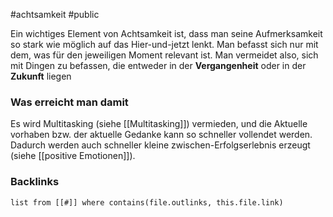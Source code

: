 #achtsamkeit #public

Ein wichtiges Element von Achtsamkeit ist, dass man seine Aufmerksamkeit so stark wie möglich auf das Hier-und-jetzt lenkt. Man befasst sich nur mit dem, was für den jeweiligen Moment relevant ist. 
Man vermeidet also, sich mit Dingen zu befassen, die entweder in der **Vergangenheit** oder in der **Zukunft** liegen

### Was erreicht man damit
Es wird Multitasking (siehe [[Multitasking]]) vermieden, und die Aktuelle vorhaben bzw. der aktuelle Gedanke kann so schneller vollendet werden. Dadurch werden auch schneller kleine  zwischen-Erfolgserlebnis erzeugt (siehe [[positive Emotionen]]). 

### Backlinks
```dataview 
list from [[#]] where contains(file.outlinks, this.file.link)
```

